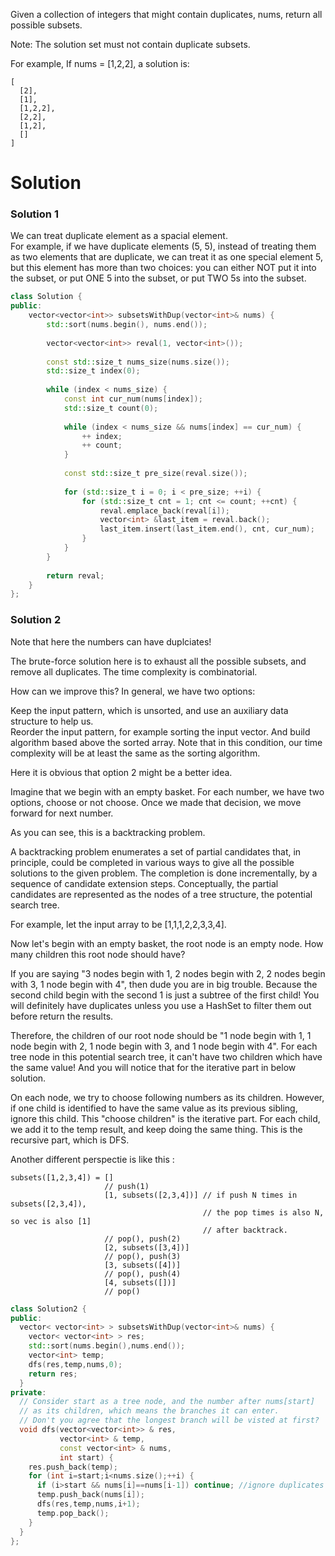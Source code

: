 Given a collection of integers that might contain duplicates, nums, return all possible subsets.

Note: The solution set must not contain duplicate subsets.

For example,
If nums = [1,2,2], a solution is:

```
[
  [2],
  [1],
  [1,2,2],
  [2,2],
  [1,2],
  []
]
```

# Solution

### Solution 1 

We can treat duplicate element as a spacial element.   
For example, if we have duplicate elements (5, 5), instead of treating them as two elements that are duplicate, we can treat it as one special element 5, but this element has more than two choices: you can either NOT put it into the subset, or put ONE 5 into the subset, or put TWO 5s into the subset. 

```cpp
class Solution {
public:
    vector<vector<int>> subsetsWithDup(vector<int>& nums) {
        std::sort(nums.begin(), nums.end());
        
        vector<vector<int>> reval(1, vector<int>());
        
        const std::size_t nums_size(nums.size());
        std::size_t index(0);
        
        while (index < nums_size) {
            const int cur_num(nums[index]);
            std::size_t count(0);
            
            while (index < nums_size && nums[index] == cur_num) {
                ++ index;
                ++ count;
            }
            
            const std::size_t pre_size(reval.size());
            
            for (std::size_t i = 0; i < pre_size; ++i) {
                for (std::size_t cnt = 1; cnt <= count; ++cnt) {
                    reval.emplace_back(reval[i]);
                    vector<int> &last_item = reval.back(); 
                    last_item.insert(last_item.end(), cnt, cur_num);
                }                
            }
        }
        
        return reval;
    }
};
```

### Solution 2 

Note that here the numbers can have duplciates!

The brute-force solution here is to exhaust all the possible subsets, and remove all duplicates. The time complexity is combinatorial.

How can we improve this?   In general, we have two options:

Keep the input pattern, which is unsorted, and use an auxiliary data structure to help us.  
Reorder the input pattern, for example sorting the input vector. And build algorithm based above the sorted array. Note that in this condition, our time complexity will be at least the same as the sorting algorithm.  

Here it is obvious that option 2 might be a better idea.  

Imagine that we begin with an empty basket. For each number, we have two options, choose or not choose. Once we made that decision, we move forward for next number.

As you can see, this is a backtracking problem.

A backtracking problem enumerates a set of partial candidates that, in principle, could be completed in various ways to give all the possible solutions to the given problem. The completion is done incrementally, by a sequence of candidate extension steps. Conceptually, the partial candidates are represented as the nodes of a tree structure, the potential search tree.

For example, let the input array to be [1,1,1,2,2,3,3,4].

Now let's begin with an empty basket, the root node is an empty node. How many children this root node should have?

If you are saying "3 nodes begin with 1, 2 nodes begin with 2, 2 nodes begin with 3, 1 node begin with 4", then dude you are in big trouble. Because the second child begin with the second 1 is just a subtree of the first child! You will definitely have duplicates unless you use a HashSet to filter them out before return the results.

Therefore, the children of our root node should be "1 node begin with 1, 1 node begin with 2, 1 node begin with 3, and 1 node begin with 4". For each tree node in this potential search tree, it can't have two children which have the same value! And you will notice that for the iterative part in below solution.

On each node, we try to choose following numbers as its children. However, if one child is identified to have the same value as its previous sibling, ignore this child. This "choose children" is the iterative part. For each child, we add it to the temp result, and keep doing the same thing. This is the recursive part, which is DFS.

Another different perspectie is like this :

```      
subsets([1,2,3,4]) = []
                     // push(1)
                     [1, subsets([2,3,4])] // if push N times in subsets([2,3,4]), 
                                           // the pop times is also N, so vec is also [1] 
                                           // after backtrack.
                     // pop(), push(2)
                     [2, subsets([3,4])]
                     // pop(), push(3)
                     [3, subsets([4])]
                     // pop(), push(4)
                     [4, subsets([])]
                     // pop()
```


                     
```cpp
class Solution2 {
public:
  vector< vector<int> > subsetsWithDup(vector<int>& nums) {
    vector< vector<int> > res;
    std::sort(nums.begin(),nums.end());
    vector<int> temp;
    dfs(res,temp,nums,0);
    return res;
  }
private:
  // Consider start as a tree node, and the number after nums[start]
  // as its children, which means the branches it can enter.
  // Don't you agree that the longest branch will be visted at first?
  void dfs(vector<vector<int>> & res,
           vector<int> & temp,
           const vector<int> & nums,
           int start) {
    res.push_back(temp);
    for (int i=start;i<nums.size();++i) {
      if (i>start && nums[i]==nums[i-1]) continue; //ignore duplicates
      temp.push_back(nums[i]);
      dfs(res,temp,nums,i+1);
      temp.pop_back();
    }
  }
};
```
